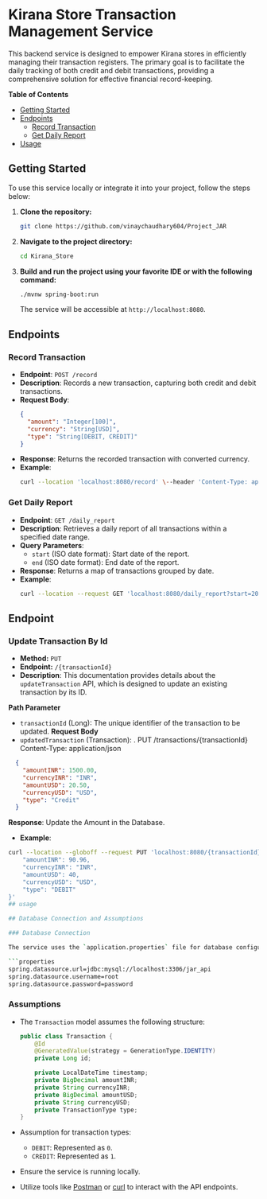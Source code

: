 
# Kirana Store Transaction Management Service

This backend service is designed to empower Kirana stores in efficiently managing their transaction registers. The primary goal is to facilitate the daily tracking of both credit and debit transactions, providing a comprehensive solution for effective financial record-keeping.

**Table of Contents**
- [Getting Started](#getting-started)
- [Endpoints](#endpoints)
  - [Record Transaction](#record-transaction)
  - [Get Daily Report](#get-daily-report)
- [Usage](#usage)

## Getting Started

To use this service locally or integrate it into your project, follow the steps below:

1. **Clone the repository:**

   ```bash
   git clone https://github.com/vinaychaudhary604/Project_JAR
   ```

2. **Navigate to the project directory:**

   ```bash
   cd Kirana_Store
   ```

3. **Build and run the project using your favorite IDE or with the following command:**

   ```bash
   ./mvnw spring-boot:run
   ```

   The service will be accessible at `http://localhost:8080`.

## Endpoints

### Record Transaction

- **Endpoint**: `POST /record`
- **Description**: Records a new transaction, capturing both credit and debit transactions.
- **Request Body**:
  ```json
  { 
    "amount": "Integer[100]",
    "currency": "String[USD]",
    "type": "String[DEBIT, CREDIT]"
  }
  ```
- **Response**: Returns the recorded transaction with converted currency.
- **Example**:
  ```bash
  curl --location 'localhost:8080/record' \--header 'Content-Type: application/json' \--data '{"amount": 100, "currency": "USD","type": "DEBIT"}'
  ```

### Get Daily Report

- **Endpoint**: `GET /daily_report`
- **Description**: Retrieves a daily report of all transactions within a specified date range.
- **Query Parameters**:
  - `start` (ISO date format): Start date of the report.
  - `end` (ISO date format): End date of the report.
- **Response**: Returns a map of transactions grouped by date.
- **Example**:
  ```bash
  curl --location --request GET 'localhost:8080/daily_report?start=2024-01-01&end=2024-01-12' \--header 'Content-Type: application/json' \--data '{ "start": "2024-01-01", "end": "2024-01-12" }'
  ```
## Endpoint

### Update Transaction By Id
- **Method:** `PUT`
- **Endpoint:** `/{transactionId}`
- **Description**: This documentation provides details about the `updateTransaction` API, which is designed to update an existing transaction by its ID.

**Path Parameter**
- `transactionId` (Long): The unique identifier of the transaction to be updated.
 **Request Body**
- `updatedTransaction` (Transaction): .
 PUT /transactions/{transactionId}
Content-Type: application/json
```json
  {
    "amountINR": 1500.00,
    "currencyINR": "INR",
    "amountUSD": 20.50,
    "currencyUSD": "USD",
    "type": "Credit"
  }
```
**Response**: Update the Amount in the Database.
- **Example**:
```bash
curl --location --globoff --request PUT 'localhost:8080/{transactionId}?transactionId=0' \--header 'Content-Type: application/json' \--data '{
    "amountINR": 90.96,
    "currencyINR": "INR",
    "amountUSD": 40,
    "currencyUSD": "USD",
    "type": "DEBIT"
}'
## usage

## Database Connection and Assumptions

### Database Connection

The service uses the `application.properties` file for database configuration. Please ensure you have the following properties set in the file:

```properties
spring.datasource.url=jdbc:mysql://localhost:3306/jar_api
spring.datasource.username=root
spring.datasource.password=password
```

### Assumptions

- The `Transaction` model assumes the following structure:
  ```java
  public class Transaction {
      @Id
      @GeneratedValue(strategy = GenerationType.IDENTITY)
      private Long id;

      private LocalDateTime timestamp;
      private BigDecimal amountINR;
      private String currencyINR;
      private BigDecimal amountUSD;
      private String currencyUSD;
      private TransactionType type; 
  }
  ```

- Assumption for transaction types:
  - `DEBIT`: Represented as `0`.
  - `CREDIT`: Represented as `1`.

- Ensure the service is running locally.
- Utilize tools like [Postman](https://www.postman.com/) or [curl](https://curl.se/) to interact with the API endpoints.
